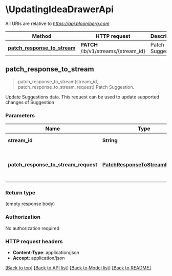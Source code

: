 # \UpdatingIdeaDrawerApi

All URIs are relative to *https://api.bloomberg.com*

Method | HTTP request | Description
------------- | ------------- | -------------
[**patch_response_to_stream**](UpdatingIdeaDrawerApi.md#patch_response_to_stream) | **PATCH** /ib/v1/streams/{stream_id} | Patch Suggestion.



## patch_response_to_stream

> patch_response_to_stream(stream_id, patch_response_to_stream_request)
Patch Suggestion.

Update Suggestions data. This request can be used to update supported changes of Suggestion

### Parameters


Name | Type | Description  | Required | Notes
------------- | ------------- | ------------- | ------------- | -------------
**stream_id** | **String** | Stream Identifier | [required] |
**patch_response_to_stream_request** | [**PatchResponseToStreamRequest**](PatchResponseToStreamRequest.md) | Suggestion to be updated on the given stream. | [required] |

### Return type

 (empty response body)

### Authorization

No authorization required

### HTTP request headers

- **Content-Type**: application/json
- **Accept**: application/json

[[Back to top]](#) [[Back to API list]](../README.md#documentation-for-api-endpoints) [[Back to Model list]](../README.md#documentation-for-models) [[Back to README]](../README.md)

